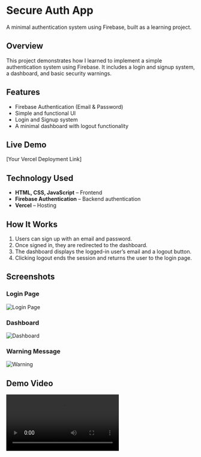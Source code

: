 # Secure Auth App

A minimal authentication system using Firebase, built as a learning project.

## Overview

This project demonstrates how I learned to implement a simple authentication system using Firebase. It includes a login and signup system, a dashboard, and basic security warnings.

## Features

- Firebase Authentication (Email & Password)
- Simple and functional UI
- Login and Signup system
- A minimal dashboard with logout functionality

## Live Demo

[Your Vercel Deployment Link]

##  Technology Used

- **HTML, CSS, JavaScript** – Frontend  
- **Firebase Authentication** – Backend authentication  
- **Vercel** – Hosting  

## How It Works

1. Users can sign up with an email and password.
2. Once signed in, they are redirected to the dashboard.
3. The dashboard displays the logged-in user’s email and a logout button.
4. Clicking logout ends the session and returns the user to the login page.

## Screenshots  

### Login Page  
![Login Page](./screenshots/login.png)  

### Dashboard  
![Dashboard](./screenshots/dashboard.png)  

### Warning Message  
![Warning](./screenshots/warning.png)  

## Demo Video  

![Demo Video](https://user-images.githubusercontent.com/yourusername/demo.mp4)  
